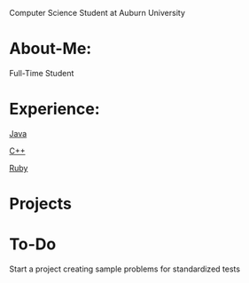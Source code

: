 Computer Science Student at Auburn University

# About-Me:
Full-Time Student

# Experience:
[Java](https://github.com/kmoreland126/COMP-2210)

[C++](https://github.com/kmoreland126/COMP-2710/tree/main)

[Ruby](https://github.com/kmoreland126/COMP-3220)

# Projects

# To-Do
Start a project creating sample problems for standardized tests
